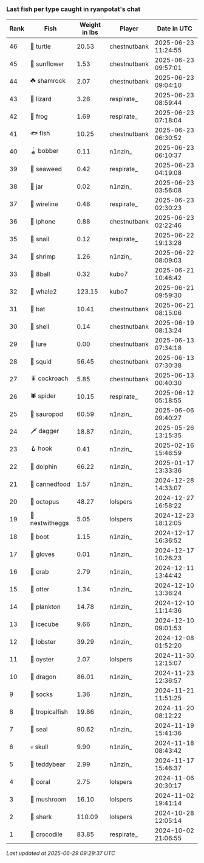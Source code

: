 ### Last fish per type caught in ryanpotat's chat
| Rank | Fish | Weight in lbs | Player | Date in UTC |
|------|--------|-----------|---------|------|
| 46  | 🐢 turtle | 20.53 | chestnutbank | 2025-06-23 11:24:55 |
| 45  | 🌻 sunflower | 1.53 | chestnutbank | 2025-06-23 09:57:01 |
| 44  | ☘️ shamrock | 2.07 | chestnutbank | 2025-06-23 09:04:10 |
| 43  | 🦎 lizard | 3.28 | respirate_ | 2025-06-23 08:59:44 |
| 42  | 🐸 frog | 1.69 | respirate_ | 2025-06-23 07:18:04 |
| 41  | 🐟 fish | 10.25 | chestnutbank | 2025-06-23 06:30:52 |
| 40  | 🪀 bobber | 0.11 | n1nzin_ | 2025-06-23 06:10:37 |
| 39  | 🌿 seaweed | 0.42 | respirate_ | 2025-06-23 04:19:08 |
| 38  | 🫙 jar | 0.02 | n1nzin_ | 2025-06-23 03:56:08 |
| 37  | 🧵 wireline | 0.48 | respirate_ | 2025-06-23 02:30:23 |
| 36  | 📱 iphone | 0.88 | chestnutbank | 2025-06-23 02:22:46 |
| 35  | 🐌 snail | 0.12 | respirate_ | 2025-06-22 19:13:28 |
| 34  | 🦐 shrimp | 1.26 | n1nzin_ | 2025-06-22 08:09:03 |
| 33  | 🎱 8ball | 0.32 | kubo7 | 2025-06-21 10:46:42 |
| 32  | 🐋 whale2 | 123.15 | kubo7 | 2025-06-21 09:59:30 |
| 31  | 🦇 bat | 10.41 | chestnutbank | 2025-06-21 08:15:06 |
| 30  | 🐚 shell | 0.14 | chestnutbank | 2025-06-19 08:13:24 |
| 29  | 🎏 lure | 0.00 | chestnutbank | 2025-06-13 07:34:18 |
| 28  | 🦑 squid | 56.45 | chestnutbank | 2025-06-13 07:30:38 |
| 27  | 🪳 cockroach | 5.85 | chestnutbank | 2025-06-13 00:40:30 |
| 26  | 🕷️ spider | 10.15 | respirate_ | 2025-06-12 05:18:55 |
| 25  | 🦕 sauropod | 60.59 | n1nzin_ | 2025-06-06 09:40:27 |
| 24  | 🗡️ dagger | 18.87 | n1nzin_ | 2025-05-26 13:15:35 |
| 23  | 🪝 hook | 0.41 | n1nzin_ | 2025-02-16 15:46:59 |
| 22  | 🐬 dolphin | 66.22 | n1nzin_ | 2025-01-17 13:33:36 |
| 21  | 🥫 cannedfood | 1.57 | n1nzin_ | 2024-12-28 14:33:07 |
| 20  | 🐙 octopus | 48.27 | lolspers | 2024-12-27 16:58:22 |
| 19  | 🪺 nestwitheggs | 5.05 | lolspers | 2024-12-23 18:12:05 |
| 18  | 👢 boot | 1.15 | n1nzin_ | 2024-12-17 16:36:52 |
| 17  | 🧤 gloves | 0.01 | n1nzin_ | 2024-12-17 10:26:23 |
| 16  | 🦀 crab | 2.79 | n1nzin_ | 2024-12-11 13:44:42 |
| 15  | 🦦 otter | 1.34 | n1nzin_ | 2024-12-10 13:36:24 |
| 14  | 🦠 plankton | 14.78 | n1nzin_ | 2024-12-10 11:14:36 |
| 13  | 🧊 icecube | 9.66 | n1nzin_ | 2024-12-10 09:01:53 |
| 12  | 🦞 lobster | 39.29 | n1nzin_ | 2024-12-08 01:52:20 |
| 11  | 🦪 oyster | 2.07 | lolspers | 2024-11-30 12:15:07 |
| 10  | 🐉 dragon | 86.01 | n1nzin_ | 2024-11-23 12:36:57 |
| 9  | 🧦 socks | 1.36 | n1nzin_ | 2024-11-21 11:51:25 |
| 8  | 🐠 tropicalfish | 19.86 | n1nzin_ | 2024-11-20 08:12:22 |
| 7  | 🦭 seal | 90.62 | n1nzin_ | 2024-11-19 15:41:36 |
| 6  | 💀 skull | 9.90 | n1nzin_ | 2024-11-18 08:43:42 |
| 5  | 🧸 teddybear | 2.99 | n1nzin_ | 2024-11-17 15:46:37 |
| 4  | 🪸 coral | 2.75 | lolspers | 2024-11-06 20:30:17 |
| 3  | 🍄 mushroom | 16.10 | lolspers | 2024-11-02 19:41:14 |
| 2  | 🦈 shark | 110.09 | lolspers | 2024-10-28 12:05:14 |
| 1  | 🐊 crocodile | 83.85 | respirate_ | 2024-10-02 21:06:55 |

_Last updated at 2025-06-29 09:29:37 UTC_